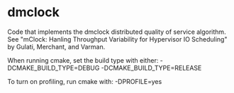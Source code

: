 # dmclock
Code that implements the dmclock distributed quality of service
algorithm. See "mClock: Hanling Throughput Variability for Hypervisor
IO Scheduling" by Gulati, Merchant, and Varman.

When running cmake, set the build type with either:
    -DCMAKE_BUILD_TYPE=DEBUG
    -DCMAKE_BUILD_TYPE=RELEASE

To turn on profiling, run cmake with:
    -DPROFILE=yes
